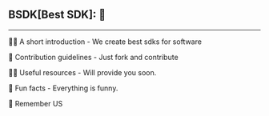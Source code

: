 ## BSDK[Best SDK]: 👋

****

🙋‍♀️ A short introduction - We create best sdks for software

🌈 Contribution guidelines - Just fork and contribute

👩‍💻 Useful resources - Will provide you soon.

🍿 Fun facts - Everything is funny.

🧙 Remember US

